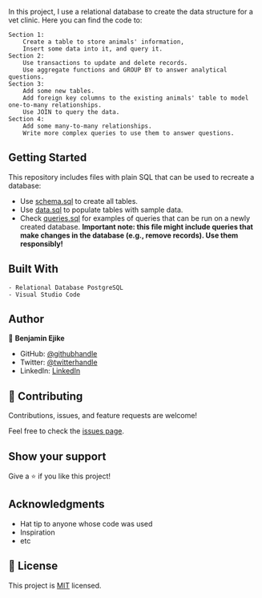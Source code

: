 In this project, I use a relational database to create the data structure for a vet clinic. Here you can find the code to:

    Section 1:
        Create a table to store animals' information,
        Insert some data into it, and query it.
    Section 2:
        Use transactions to update and delete records.
        Use aggregate functions and GROUP BY to answer analytical questions.
    Section 3:
        Add some new tables.
        Add foreign key columns to the existing animals' table to model one-to-many relationships.
        Use JOIN to query the data.
    Section 4:
        Add some many-to-many relationships.
        Write more complex queries to use them to answer questions.



## Getting Started

This repository includes files with plain SQL that can be used to recreate a database:

- Use [schema.sql](./schema.sql) to create all tables.
- Use [data.sql](./data.sql) to populate tables with sample data.
- Check [queries.sql](./queries.sql) for examples of queries that can be run on a newly created database. **Important note: this file might include queries that make changes in the database (e.g., remove records). Use them responsibly!**

## Built With

    - Relational Database PostgreSQL
    - Visual Studio Code


## Author

👤 **Benjamin Ejike**

- GitHub: [@githubhandle](https://github.com/osbentech)
- Twitter: [@twitterhandle](https://twitter.com/EjikeOsegbo)
- LinkedIn: [LinkedIn](www.linkedin.com/in/benjamin-ejike-632248206)

## 🤝 Contributing

Contributions, issues, and feature requests are welcome!

Feel free to check the [issues page](../../issues/).

## Show your support

Give a ⭐️ if you like this project!

## Acknowledgments

- Hat tip to anyone whose code was used
- Inspiration
- etc

## 📝 License

This project is [MIT](./MIT.md) licensed.
